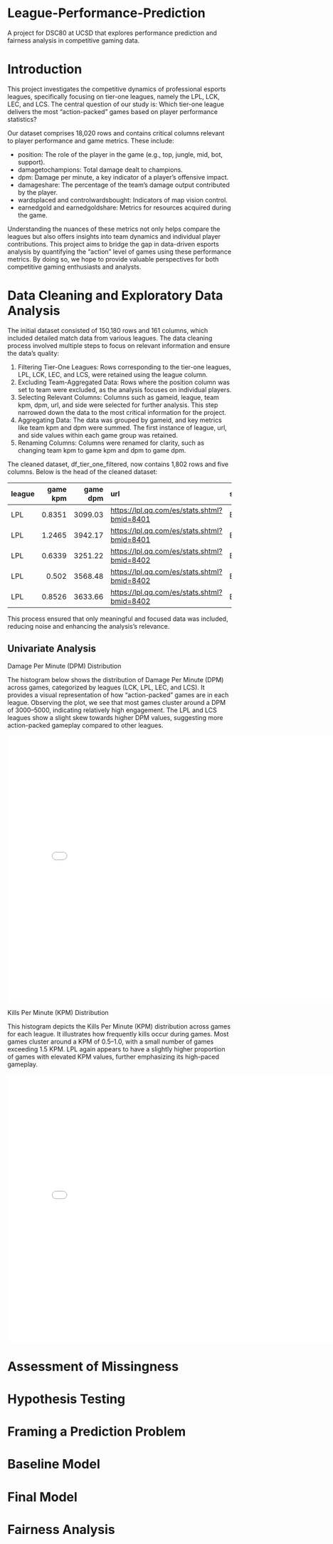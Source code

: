 # League-Performance-Prediction
A project for DSC80 at UCSD that explores performance prediction and fairness analysis in competitive gaming data.

# Introduction

This project investigates the competitive dynamics of professional esports leagues, specifically focusing on tier-one leagues, namely the LPL, LCK, LEC, and LCS. The central question of our study is: Which tier-one league delivers the most “action-packed” games based on player performance statistics?

Our dataset comprises 18,020 rows and contains critical columns relevant to player performance and game metrics. These include:

- position: The role of the player in the game (e.g., top, jungle, mid, bot, support).
- damagetochampions: Total damage dealt to champions.
- dpm: Damage per minute, a key indicator of a player’s offensive impact.
- damageshare: The percentage of the team’s damage output contributed by the player.
- wardsplaced and controlwardsbought: Indicators of map vision control.
- earnedgold and earnedgoldshare: Metrics for resources acquired during the game.

Understanding the nuances of these metrics not only helps compare the leagues but also offers insights into team dynamics and individual player contributions. This project aims to bridge the gap in data-driven esports analysis by quantifying the “action” level of games using these performance metrics. By doing so, we hope to provide valuable perspectives for both competitive gaming enthusiasts and analysts.


# Data Cleaning and Exploratory Data Analysis

The initial dataset consisted of 150,180 rows and 161 columns, which included detailed match data from various leagues. The data cleaning process involved multiple steps to focus on relevant information and ensure the data’s quality:

1. Filtering Tier-One Leagues: Rows corresponding to the tier-one leagues, LPL, LCK, LEC, and LCS, were retained using the league column.
2.	Excluding Team-Aggregated Data: Rows where the position column was set to team were excluded, as the analysis focuses on individual players.
3.	Selecting Relevant Columns: Columns such as gameid, league, team kpm, dpm, url, and side were selected for further analysis. This step narrowed down the data to the most critical information for the project.
4.	Aggregating Data: The data was grouped by gameid, and key metrics like team kpm and dpm were summed. The first instance of league, url, and side values within each game group was retained.
5.	Renaming Columns: Columns were renamed for clarity, such as changing team kpm to game kpm and dpm to game dpm.

The cleaned dataset, df_tier_one_filtered, now contains 1,802 rows and five columns. Below is the head of the cleaned dataset:

| league   |   game kpm |   game dpm | url                                         | side   |
|:---------|-----------:|-----------:|:--------------------------------------------|:-------|
| LPL      |     0.8351 |    3099.03 | https://lpl.qq.com/es/stats.shtml?bmid=8401 | Blue   |
| LPL      |     1.2465 |    3942.17 | https://lpl.qq.com/es/stats.shtml?bmid=8401 | Blue   |
| LPL      |     0.6339 |    3251.22 | https://lpl.qq.com/es/stats.shtml?bmid=8402 | Blue   |
| LPL      |     0.502  |    3568.48 | https://lpl.qq.com/es/stats.shtml?bmid=8402 | Blue   |
| LPL      |     0.8526 |    3633.66 | https://lpl.qq.com/es/stats.shtml?bmid=8402 | Blue   |

This process ensured that only meaningful and focused data was included, reducing noise and enhancing the analysis’s relevance.

## Univariate Analysis

Damage Per Minute (DPM) Distribution

The histogram below shows the distribution of Damage Per Minute (DPM) across games, categorized by leagues (LCK, LPL, LEC, and LCS). It provides a visual representation of how “action-packed” games are in each league. Observing the plot, we see that most games cluster around a DPM of 3000–5000, indicating relatively high engagement. The LPL and LCS leagues show a slight skew towards higher DPM values, suggesting more action-packed gameplay compared to other leagues.

<iframe src="dpm_histogram.html" width="800" height="600" frameborder="0"></iframe>

Kills Per Minute (KPM) Distribution

This histogram depicts the Kills Per Minute (KPM) distribution across games for each league. It illustrates how frequently kills occur during games. Most games cluster around a KPM of 0.5–1.0, with a small number of games exceeding 1.5 KPM. LPL again appears to have a slightly higher proportion of games with elevated KPM values, further emphasizing its high-paced gameplay.

<iframe src="kpm_histogram.html" width="800" height="600"frameborder="0"></iframe>


# Assessment of Missingness

# Hypothesis Testing

# Framing a Prediction Problem

# Baseline Model

# Final Model

# Fairness Analysis